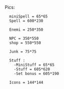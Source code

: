 Pics:

      miniSpell = 65*65
      Spell = 600*230

      Enemi = 250*350

      NPC = 350*550
      shop = 550*550

      Junk = 75*75

      Stuff :
        -MiniStuff = 65*65
        -Stuff = 605*620
        -Set bonus = 605*190

      Icons = 144*144
